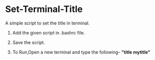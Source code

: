 # Set-Terminal-Title
A simple script to set the title in terminal.

1. Add the given script in .bashrc file.

2. Save the script.

3. To Run,Open a new terminal and type the following-
  **"title mytitle"**
